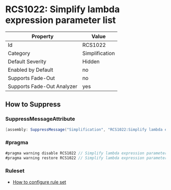 # RCS1022: Simplify lambda expression parameter list

Property | Value
--- | --- 
Id | RCS1022
Category | Simplification
Default Severity | Hidden
Enabled by Default | no
Supports Fade-Out | no
Supports Fade-Out Analyzer | yes

## How to Suppress

### SuppressMessageAttribute

```csharp
[assembly: SuppressMessage("Simplification", "RCS1022:Simplify lambda expression parameter list.", Justification = "<Pending>")]
```

### \#pragma

```csharp
#pragma warning disable RCS1022 // Simplify lambda expression parameter list.
#pragma warning restore RCS1022 // Simplify lambda expression parameter list.
```

### Ruleset

* [How to configure rule set](../HowToConfigureAnalyzers.md)

